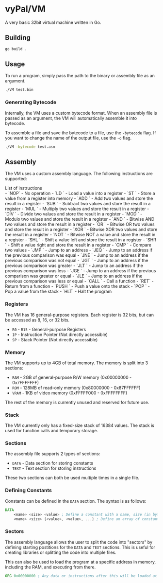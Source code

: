 # vyPal/VM
A very basic 32bit virtual machine written in Go.

## Building
```bash
go build .
```

## Usage
To run a program, simply pass the path to the binary or assembly file as an argument.
```bash
./VM test.bin
```

### Generating Bytecode
Internally, the VM uses a custom bytecode format. When an assembly file is passed as an argument, the VM will automatically assemble it into bytecode.

To assemble a file and save the bytecode to a file, use the `-bytecode` flag. If you want to change the name of the output file, use the `-o` flag.
```bash
./VM -bytecode test.asm
```

## Assembly
The VM uses a custom assembly language. The following instructions are supported:
<detailes>
<summary> List of instructions </summary>
- `NOP` - No operation
- `LD <r> <r/im/dm/i>` - Load a value into a register
- `ST <dm/im> <r>` - Store a value from a register into memory
- `ADD <r> <r/im/dm/i>` - Add two values and store the result in a register
- `SUB <r> <r/im/dm/i>` - Subtract two values and store the result in a register
- `MUL <r> <r/im/dm/i>` - Multiply two values and store the result in a register
- `DIV <r> <r/im/dm/i>` - Divide two values and store the result in a register
- `MOD <r> <r/im/dm/i>` - Modulo two values and store the result in a register
- `AND <r> <r/im/dm/i>` - Bitwise AND two values and store the result in a register
- `OR <r> <r/im/dm/i>` - Bitwise OR two values and store the result in a register
- `XOR <r> <r/im/dm/i>` - Bitwise XOR two values and store the result in a register
- `NOT <r>` - Bitwise NOT a value and store the result in a register
- `SHL <r> <r/im/dm/i>` - Shift a value left and store the result in a register
- `SHR <r> <r/im/dm/i>` - Shift a value right and store the result in a register
- `CMP <r> <r/im/dm/i>` - Compare two values
- `JMP <dm/im/i>` - Jump to an address
- `JEQ <dm/im/i>` - Jump to an address if the previous comparison was equal
- `JNE <dm/im/i>` - Jump to an address if the previous comparison was not equal
- `JGT <dm/im/i>` - Jump to an address if the previous comparison was greater
- `JLT <dm/im/i>` - Jump to an address if the previous comparison was less
- `JGE <dm/im/i>` - Jump to an address if the previous comparison was greater or equal
- `JLE <dm/im/i>` - Jump to an address if the previous comparison was less or equal
- `CALL <dm/im/i>` - Call a function
- `RET` - Return from a function
- `PUSH <r/im/dm/i>` - Push a value onto the stack
- `POP <r/im/dm>` - Pop a value from the stack
- `HLT` - Halt the program
</details>

### Registers
The VM has 16 general-purpose registers. Each register is 32 bits, but can be accessed as 8, 16, or 32 bits.
- `R0` - `R15`  - General-purpose Registers
- `IP` - Instruction Pointer (Not directly accessible)
- `SP` - Stack Pointer (Not directly accessible)

### Memory
The VM supports up to 4GB of total memory. The memory is split into 3 sections:
- `RAM` - 2GB of general-purpose R/W memory (0x00000000 - 0x7FFFFFFF)
- `ROM` - 128MB of read-only memory (0x80000000 - 0x87FFFFFF)
- `VRAM` - 1KB of video memory (0xFFFFF000 - 0xFFFFFFFF)

The rest of the memory is currently unused and reserved for future use.

### Stack
The VM currently only has a fixed-size stack of 16384 values. The stack is used for function calls and temporary storage.

### Sections
The assembly file supports 2 types of sections:
- `DATA` - Data section for storing constants
- `TEXT` - Text section for storing instructions

These two sections can both be used multiple times in a single file.

### Defining Constants
Constants can be defined in the `DATA` section. The syntax is as follows:
```asm
DATA
    <name> <size> <value> ; Define a constant with a name, size (in bytes), and value
    <name> <size> {<value>, <value>, ...} ; Define an array of constants, the size should be the size of individual elements
```

### Sectors
The assembly language allows the user to split the code into "sectors" by defining starting postitions for the `DATA` and `TEXT` sections. This is useful for creating libraries or splitting the code into multiple files.

This can also be used to load the program at a specific address in memory, including the RAM, and executing from there.
```asm
ORG 0x00000000 ; Any data or instructions after this will be loaded at this address
```

